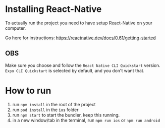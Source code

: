 # Installing React-Native

To actually run the project you need to have setup React-Native on your computer.

Go here for instructions: https://reactnative.dev/docs/0.61/getting-started

## OBS

Make sure you choose and follow the `React Native CLI Quickstart` version. `Expo CLI Quickstart` is selected by default, and you don't want that.

# How to run

1. run `npm install` in the root of the project
2. run `pod install` in the `ios` folder
3. run `npm start` to start the bundler, keep this running.
4. in a new window/tab in the terminal, run `npm run ios` or `npm run android`
